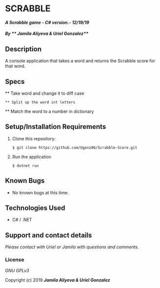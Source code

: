 # SCRABBLE 

#### _A Scrabble game - C# version.- 12/19/19_

#### _By ** Jamila Aliyeva & Uriel Gonzalez**_

## Description

A console application that takes a word and returns the Scrabble score for that word.

## Specs


** Take word and change it to diff case 
```
** Split up the word int letters
```
** Match the word to a number in dictionary


## Setup/Installation Requirements

1. Clone this repository:
    ```
    $ git clone https://github.com/Ugonz86/Scrabble-Score.git
    ```
2. Run the application
    ```
    $ dotnet run
    ```

## Known Bugs
* No known bugs at this time.

## Technologies Used
* C# / .NET

## Support and contact details

_Please contact with Uriel or Jamila with questions and comments._

### License

*GNU GPLv3*

Copyright (c) 2019 **_Jamila Aliyeva & Uriel Gonzalez_**
